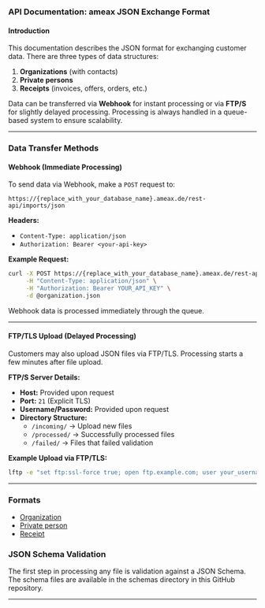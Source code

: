 ### **API Documentation: ameax JSON Exchange Format**

#### **Introduction**

This documentation describes the JSON format for exchanging customer data. There are three types of data structures:

1. **Organizations** (with contacts)
2. **Private persons**
3. **Receipts** (invoices, offers, orders, etc.)

Data can be transferred via **Webhook** for instant processing or via **FTP/S** for slightly delayed processing. Processing is always handled in a queue-based system to ensure scalability.

---

### **Data Transfer Methods**

#### **Webhook (Immediate Processing)**

To send data via Webhook, make a `POST` request to:

```plaintext
https://{replace_with_your_database_name}.ameax.de/rest-api/imports/json
```

**Headers:**

- `Content-Type: application/json`
- `Authorization: Bearer <your-api-key>`

**Example Request:**

```bash
curl -X POST https://{replace_with_your_database_name}.ameax.de/rest-api/imports/json \
     -H "Content-Type: application/json" \
     -H "Authorization: Bearer YOUR_API_KEY" \
     -d @organization.json
```

Webhook data is processed immediately through the queue.

---

#### **FTP/TLS Upload (Delayed Processing)**

Customers may also upload JSON files via FTP/TLS. Processing starts a few minutes after file upload.

**FTP/S Server Details:**

- **Host:** Provided upon request
- **Port:** `21` (Explicit TLS)
- **Username/Password:** Provided upon request
- **Directory Structure:**
    - `/incoming/` → Upload new files
    - `/processed/` → Successfully processed files
    - `/failed/` → Files that failed validation

**Example Upload via FTP/TLS:**

```bash
lftp -e "set ftp:ssl-force true; open ftp.example.com; user your_username your_password; cd /incoming; put organization.json; bye"
```

---

### Formats

- [Organization](documentation/organization.md)
- [Private person](documentation/private_person.md)
- [Receipt](documentation/receipt.md)

### **JSON Schema Validation**

The first step in processing any file is validation against a JSON Schema. The schema files are available in the schemas directory in this GitHub repository.

---

##
